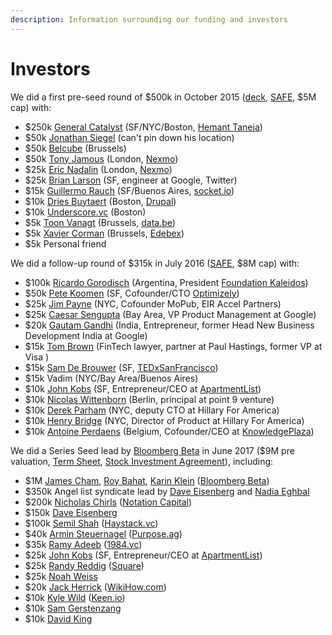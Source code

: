 ```yaml
---
description: Information surrounding our funding and investors
---
```


# Investors

We did a first pre-seed round of $500k in October 2015 \([deck](https://www.dropbox.com/s/klwxkewuf9mnjy1/OpenCollective.pdf?dl=0), [SAFE](https://www.ycombinator.com/docs/SAFE_Cap.rtf), $5M cap\) with:

* $250k [General Catalyst](http://generalcatalyst.com) \(SF/NYC/Boston, [Hemant Taneja](https://www.linkedin.com/in/hemanttaneja)\) 
* $50k [Jonathan Siegel](https://www.linkedin.com/in/jsiegel) \(can't pin down his location\)
* $50k [Belcube](http://belcube.com) \(Brussels\)
* $50k [Tony Jamous](https://www.linkedin.com/in/teljamou) \(London, [Nexmo](https://nexmo.com)\)
* $25k [Eric Nadalin](https://uk.linkedin.com/in/enadalin) \(London, [Nexmo](https://nexmo.com)\)
* $25k [Brian Larson](https://www.linkedin.com/in/brian-larson-43904010) \(SF, engineer at Google, Twitter\)
* $15k [Guillermo Rauch](https://twitter.com/rauchg) \(SF/Buenos Aires, [socket.io](http://socket.io)\)
* $10k [Dries Buytaert](http://buytaert.net) \(Boston, [Drupal](https://drupal.org)\)
* $10k [Underscore.vc](http://underscore.vc) \(Boston\)
* $5k [Toon Vanagt](https://www.linkedin.com/in/toonvanagt) \(Brussels, [data.be](http://data.be)\)
* $5k [Xavier Corman](https://www.linkedin.com/in/xaviercorman) \(Brussels, [Edebex](http://edebex.com)\)
* $5k Personal friend

We did a follow-up round of $315k in July 2016 \([SAFE](https://www.ycombinator.com/docs/SAFE_Cap.rtf), $8M cap\) with:

* $100k [Ricardo Gorodisch](https://www.linkedin.com/in/ricardo-gorodisch-9b057889) \(Argentina, President [Foundation Kaleidos](http://www.fundacionkaleidos.org/)\)
* $50k [Pete Koomen](https://www.linkedin.com/in/petekoomen) \(SF, Cofounder/CTO [Optimizely](http://optimizely.com)\)
* $25k [Jim Payne](https://www.linkedin.com/in/jpayne) \(NYC, Cofounder MoPub, EIR Accel Partners\)
* $25k [Caesar Sengupta](https://www.linkedin.com/in/caesar-sengupta-2743b) \(Bay Area, VP Product Management at Google\)
* $20k [Gautam Gandhi](https://www.linkedin.com/in/gkgandhi) \(India, Entrepreneur, former Head New Business Development India at Google\)
* $15k [Tom Brown](https://www.linkedin.com/in/tpbrown5) \(FinTech lawyer, partner at Paul Hastings, former VP at Visa \)
* $15k [Sam De Brouwer](https://www.linkedin.com/in/sam-de-brouwer-b0a34122) \(SF, [TEDxSanFrancisco](http://www.tedxsanfrancisco.com)\)
* $15k Vadim \(NYC/Bay Area/Buenos Aires\)
* $10k [John Kobs](https://www.linkedin.com/in/johnkobs) \(SF, Entrepreneur/CEO at [ApartmentList](http://ApartmentList.com)\)
* $10k [Nicolas Wittenborn](https://www.linkedin.com/in/nicolaswittenborn) \(Berlin, principal at point 9 venture\)
* $10k [Derek Parham](https://www.linkedin.com/in/derek-parham-b7b5504) \(NYC, deputy CTO at Hillary For America\)
* $10k [Henry Bridge](https://www.linkedin.com/in/hbridge) \(NYC, Director of Product at Hillary For America\)
* $10k [Antoine Perdaens](https://www.linkedin.com/in/antoineperdaens) \(Belgium, Cofounder/CEO at [KnowledgePlaza](http://knowledgeplaza.net)\)

We did a Series Seed lead by [Bloomberg Beta](https://www.bloombergbeta.com) in June 2017 \($9M pre valuation, [Term Sheet](https://www.dropbox.com/s/wa41eciscon8agv/Open%20Collective%20-%20Series%20Seed%20Term%20Sheet.pdf?dl=0), [Stock Investment Agreement](https://www.dropbox.com/s/ial1g8cfr2apn73/Open%20Collective%20-%20Stock%20Investment%20Agreement%20%28Series%20Seed%29.redacted.pdf?dl=0)\), including:

* $1M [James Cham](https://www.linkedin.com/in/jcham), [Roy Bahat](https://www.linkedin.com/in/roybahat/), [Karin Klein](https://www.linkedin.com/in/karinklein/) \([Bloomberg Beta](https://www.bloombergbeta.com)\)
* $350k Angel list syndicate lead by [Dave Eisenberg](https://www.linkedin.com/in/daveeisenberg/) and [Nadia Eghbal](https://www.linkedin.com/in/nadiaeghbal/)
* $200k [Nicholas Chirls](https://www.linkedin.com/in/nchirls/) \([Notation Capital](http://notationcapital.com)\)
* $150k [Dave Eisenberg](https://www.linkedin.com/in/daveeisenberg/)
* $100k [Semil Shah](https://www.linkedin.com/in/semilshah/) \([Haystack.vc](http://haystack.vc)\)
* $40k [Armin Steuernagel](https://www.linkedin.com/in/armin-steuernagel-9719b1b/) \([Purpose.ag](http://purpose-economy.org/en/)\)
* $35k [Ramy Adeeb](https://www.linkedin.com/in/ramyadeeb/) \([1984.vc](https://1984.vc)\)
* $25k [John Kobs](https://www.linkedin.com/in/johnkobs) \(SF, Entrepreneur/CEO at [ApartmentList](http://ApartmentList.com)\)
* $25k [Randy Reddig](https://www.linkedin.com/in/ydnar/) \([Square](https://square.com)\)
* $25k [Noah Weiss](https://www.linkedin.com/in/noahw/)
* $20k [Jack Herrick](https://www.linkedin.com/in/jackherrick/) \([WikiHow.com](https://wikihow.com)\)
* $10k [Kyle Wild](https://www.linkedin.com/in/kylewild/) \([Keen.io](https://keen.io)\)
* $10k [Sam Gerstenzang](https://www.linkedin.com/in/samgerstenzang/)
* $10k [David King](https://www.linkedin.com/in/davidkingsf/)

